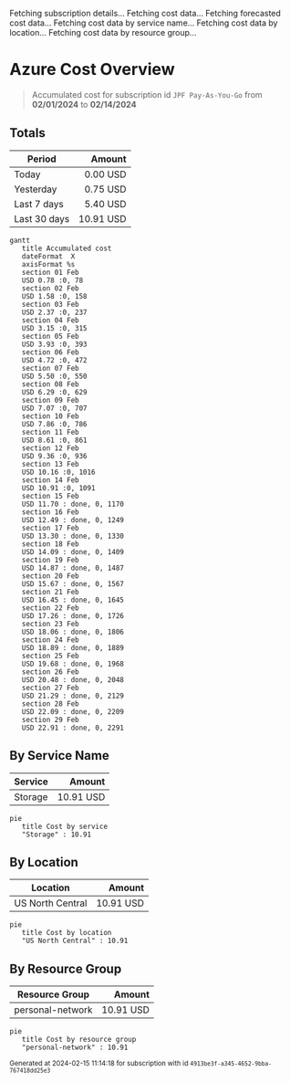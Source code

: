 Fetching subscription details...
Fetching cost data...
Fetching forecasted cost data...
Fetching cost data by service name...
Fetching cost data by location...
Fetching cost data by resource group...
# Azure Cost Overview

> Accumulated cost for subscription id `JPF Pay-As-You-Go` from **02/01/2024** to **02/14/2024**

## Totals

|Period|Amount|
|---|---:|
|Today|0.00 USD|
|Yesterday|0.75 USD|
|Last 7 days|5.40 USD|
|Last 30 days|10.91 USD|

```mermaid
gantt
   title Accumulated cost
   dateFormat  X
   axisFormat %s
   section 01 Feb
   USD 0.78 :0, 78
   section 02 Feb
   USD 1.58 :0, 158
   section 03 Feb
   USD 2.37 :0, 237
   section 04 Feb
   USD 3.15 :0, 315
   section 05 Feb
   USD 3.93 :0, 393
   section 06 Feb
   USD 4.72 :0, 472
   section 07 Feb
   USD 5.50 :0, 550
   section 08 Feb
   USD 6.29 :0, 629
   section 09 Feb
   USD 7.07 :0, 707
   section 10 Feb
   USD 7.86 :0, 786
   section 11 Feb
   USD 8.61 :0, 861
   section 12 Feb
   USD 9.36 :0, 936
   section 13 Feb
   USD 10.16 :0, 1016
   section 14 Feb
   USD 10.91 :0, 1091
   section 15 Feb
   USD 11.70 : done, 0, 1170
   section 16 Feb
   USD 12.49 : done, 0, 1249
   section 17 Feb
   USD 13.30 : done, 0, 1330
   section 18 Feb
   USD 14.09 : done, 0, 1409
   section 19 Feb
   USD 14.87 : done, 0, 1487
   section 20 Feb
   USD 15.67 : done, 0, 1567
   section 21 Feb
   USD 16.45 : done, 0, 1645
   section 22 Feb
   USD 17.26 : done, 0, 1726
   section 23 Feb
   USD 18.06 : done, 0, 1806
   section 24 Feb
   USD 18.89 : done, 0, 1889
   section 25 Feb
   USD 19.68 : done, 0, 1968
   section 26 Feb
   USD 20.48 : done, 0, 2048
   section 27 Feb
   USD 21.29 : done, 0, 2129
   section 28 Feb
   USD 22.09 : done, 0, 2209
   section 29 Feb
   USD 22.91 : done, 0, 2291
```

## By Service Name

|Service|Amount|
|---|---:|
|Storage|10.91 USD|

```mermaid
pie
   title Cost by service
   "Storage" : 10.91
```

## By Location

|Location|Amount|
|---|---:|
|US North Central|10.91 USD|

```mermaid
pie
   title Cost by location
   "US North Central" : 10.91
```

## By Resource Group

|Resource Group|Amount|
|---|---:|
|personal-network|10.91 USD|

```mermaid
pie
   title Cost by resource group
   "personal-network" : 10.91
```

<sup>Generated at 2024-02-15 11:14:18 for subscription with id `4913be3f-a345-4652-9bba-767418dd25e3`</sup>
